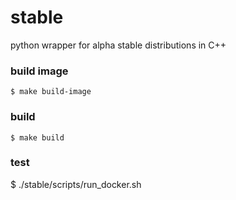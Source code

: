 # stable
python wrapper for alpha stable distributions in C++

### build image
```shell
$ make build-image
```

### build
```shell
$ make build
```

### test
$ ./stable/scripts/run_docker.sh
```
